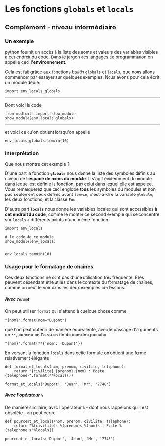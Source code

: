
# Les fonctions `globals` et `locals`

## Complément - niveau intermédiaire

### Un exemple

python fournit un accès à la liste des noms et valeurs des variables visibles à
cet endroit du code. Dans le jargon des langages de programmation on appelle
ceci **l'environnement**.

Cela est fait grâce aux fonctions *builtin* `globals` et `locals`, que nous
allons commencer par essayer sur quelques exemples. Nous avons pour cela écrit
un module dédié:


    import env_locals_globals

-----

Dont voici le code


    from modtools import show_module
    show_module(env_locals_globals)

-----

et voici ce qu'on obtient lorsqu'on appelle


    env_locals_globals.temoin(10)

### Interprétation

Que nous montre cet exemple ?

D'une part la fonction **`globals`** nous donne la liste des symboles définis au
niveau de **l'espace de noms du module**. Il s'agit évidemment du module dans
lequel est définie la fonction, pas celui dans lequel elle est appelée. Vous
remarquerez que ceci englobe **tous** les symboles du modules et non pas
seulement ceux définis avant `temoin`, c'est-à-dire la variable `globale`, les
deux fonctions, et la classe `Foo`.

D'autre part **`locals`** nous donne les variables locales qui sont accessibles
**à cet endroit du code**, comme le montre ce second exemple qui se concentre
sur `locals` à différents points d'une même fonction.


    import env_locals
    
    # le code de ce module 
    show_module(env_locals)


    env_locals.temoin(10)

### Usage pour le formatage de chaînes

Ces deux fonctions ne sont pas d'une utilisation très fréquente. Elles peuvent
cependant être utiles dans le contexte du formatage de chaînes, comme ou peut le
voir dans les deux exemples ci-dessous.

##### Avec `format`

On peut utiliser `format` qui s'attend à quelque chose comme


    "{nom}".format(nom="Dupont")

que l'on peut obtenir de manière équivalente, avec le passage d'arguments en
`**`, comme on l'a vu en fin de semaine passée:


    "{nom}".format(**{'nom': 'Dupont'})

En versant la fonction `locals` dans cette formule on obtient une forme
relativement élégante


    def format_et_locals(nom, prenom, civilite, telephone):
        return "{civilite} {prenom} {nom} : Poste {telephone}".format(**locals())
    
    format_et_locals('Dupont', 'Jean', 'Mr', '7748')

##### Avec l'opérateur `%`

De manière similaire, avec l'opérateur `%` - dont nous rappelons qu'il est
obsolète - on peut écrire


    def pourcent_et_locals(nom, prenom, civilite, telephone):
        return "%(civilite)s %(prenom)s %(nom)s : Poste %(telephone)s"%locals()
    
    pourcent_et_locals('Dupont', 'Jean', 'Mr', '7748')
